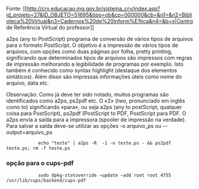 Fonte: [[http://crv.educacao.mg.gov.br/sistema_crv/index.asp?id_projeto=27&ID_OBJETO=51695&tipo=ob&cp=000000&cb=&n1=&n2=Biblioteca%20Virtual&n3=Cadernos%20de%20Inform%E1tica&n4=&b=s|Centro de Referência Virtual do professor]]

a2ps (any to PostScript) programa de conversão de vários tipos de arquivos
para o formato PostScript. O objetivo é a impressão de vários tipos de
arquivos, com opções como duas páginas por folha, pretty printing,
significando que determinados tipos de arquivos são impressos com regras de
impressão melhorando a legibilidade de programas por exemplo. Isto também é
conhecido como syntax highlight (destaque dos elementos sintáticos). Além
disso são impressas informações úteis como nome do arquivo, data etc.

Observação: Como já deve ter sido notado, muitos programas são identificados
como a2ps, ps2pdf etc. O «2» (two, pronunciado em inglês como to)
significando «para», ou seja a2ps (any to postScript, qualquer coisa para
PostScript), ps2pdf (PostScript to PDF, PostScript para PDF. O a2ps envia a
saída para a impressora (spooler de impressão na verdade). Para salvar a
saída deve-se utilizar as opções -o arquivo_ps ou --output=arquivo_ps


				echo "teste" | a2ps -R  -1 -o teste.ps - && ps2pdf teste.ps; rm -f teste.ps


### opção para o cups-pdf

				sudo dpkg-statoverride –update –add root root 4755 /usr/lib/cups/backend/cups-pdf

